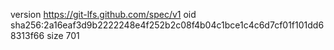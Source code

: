 version https://git-lfs.github.com/spec/v1
oid sha256:2a16eaf3d9b2222248e4f252b2c08f4b04c1bce1c4c6d7cf01f101dd68313f66
size 701

